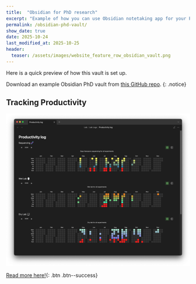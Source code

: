 ```yaml
---
title:  "Obsidian for PhD research" 
excerpt: "Example of how you can use Obsidian notetaking app for your PhD (or other research)."
permalink: /obsidian-phd-vault/
show_date: true
date: 2025-10-24
last_modified_at: 2025-10-25
header:
  teaser: /assets/images/website_feature_row_obsidian_vault.png
---
```


Here is a quick preview of how this vault is set up.

Download an example Obsidian PhD vault from [this GitHub repo](https://github.com/jazsakr/phd_vault).
{: .notice}


## Tracking Productivity 

![Preview of a productivity log in an Obsidian PhD vault](/assets/images/preview/obsidian-phd-vault-preview-productivity-log1.png)

[Read more here!](https://jazsakr.github.io/obsidian-phd-vault/activity-tracking/){: .btn .btn--success}